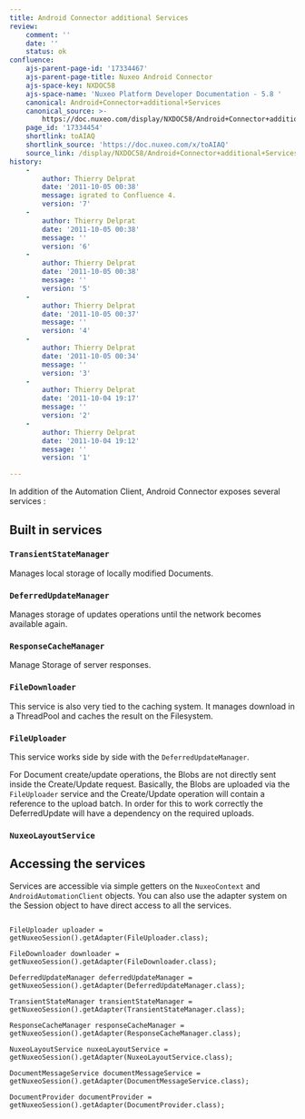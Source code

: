 ```yaml
---
title: Android Connector additional Services
review:
    comment: ''
    date: ''
    status: ok
confluence:
    ajs-parent-page-id: '17334467'
    ajs-parent-page-title: Nuxeo Android Connector
    ajs-space-key: NXDOC58
    ajs-space-name: 'Nuxeo Platform Developer Documentation - 5.8 '
    canonical: Android+Connector+additional+Services
    canonical_source: >-
        https://doc.nuxeo.com/display/NXDOC58/Android+Connector+additional+Services
    page_id: '17334454'
    shortlink: toAIAQ
    shortlink_source: 'https://doc.nuxeo.com/x/toAIAQ'
    source_link: /display/NXDOC58/Android+Connector+additional+Services
history:
    - 
        author: Thierry Delprat
        date: '2011-10-05 00:38'
        message: igrated to Confluence 4.
        version: '7'
    - 
        author: Thierry Delprat
        date: '2011-10-05 00:38'
        message: ''
        version: '6'
    - 
        author: Thierry Delprat
        date: '2011-10-05 00:38'
        message: ''
        version: '5'
    - 
        author: Thierry Delprat
        date: '2011-10-05 00:37'
        message: ''
        version: '4'
    - 
        author: Thierry Delprat
        date: '2011-10-05 00:34'
        message: ''
        version: '3'
    - 
        author: Thierry Delprat
        date: '2011-10-04 19:17'
        message: ''
        version: '2'
    - 
        author: Thierry Delprat
        date: '2011-10-04 19:12'
        message: ''
        version: '1'

---
```

In addition of the Automation Client, Android Connector exposes several services :

## Built in services

### `TransientStateManager`

Manages local storage of locally modified Documents.

### `DeferredUpdateManager`

Manages storage of updates operations until the network becomes available again.

### `ResponseCacheManager`

Manage Storage of server responses.

### `FileDownloader`

This service is also very tied to the caching system.
It manages download in a ThreadPool and caches the result on the Filesystem.

### `FileUploader`

This service works side by side with the `DeferredUpdateManager`.

For Document create/update operations, the Blobs are not directly sent inside the Create/Update request.
Basically, the Blobs are uploaded via the `FileUploader` service and the Create/Update operation will contain a reference to the upload batch.
In order for this to work correctly the DeferredUpdate will have a dependency on the required uploads.

### `NuxeoLayoutService`

## Accessing the services

Services are accessible via simple getters on the `NuxeoContext` and `AndroidAutomationClient` objects.
You can also use the adapter system on the Session object to have direct access to all the services.

```

FileUploader uploader = getNuxeoSession().getAdapter(FileUploader.class);

FileDownloader downloader = getNuxeoSession().getAdapter(FileDownloader.class);

DeferredUpdateManager deferredUpdateManager = getNuxeoSession().getAdapter(DeferredUpdateManager.class);

TransientStateManager transientStateManager = getNuxeoSession().getAdapter(TransientStateManager.class);

ResponseCacheManager responseCacheManager = getNuxeoSession().getAdapter(ResponseCacheManager.class);

NuxeoLayoutService nuxeoLayoutService = getNuxeoSession().getAdapter(NuxeoLayoutService.class);

DocumentMessageService documentMessageService = getNuxeoSession().getAdapter(DocumentMessageService.class);

DocumentProvider documentProvider = getNuxeoSession().getAdapter(DocumentProvider.class);

```